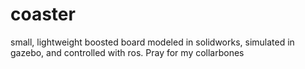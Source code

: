 # coaster
small, lightweight boosted board modeled in solidworks, simulated in gazebo, and controlled with ros. Pray for my collarbones
